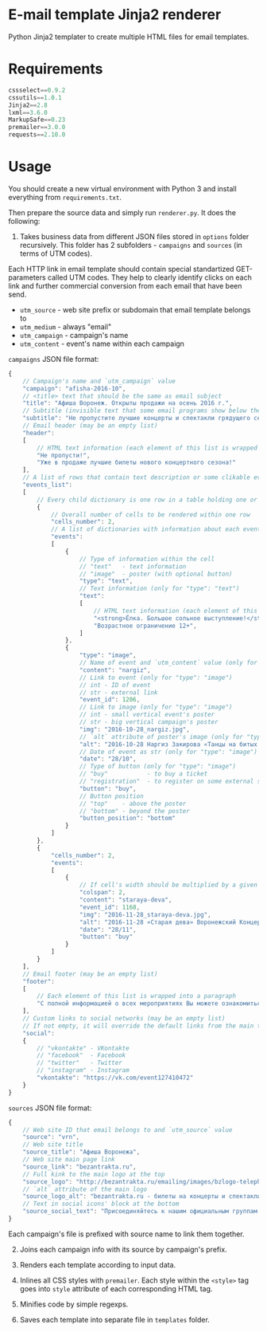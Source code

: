 # E-mail template Jinja2 renderer

Python Jinja2 templater to create multiple HTML files for email templates.

# Requirements

```python
cssselect==0.9.2
cssutils==1.0.1
Jinja2==2.8
lxml==3.6.0
MarkupSafe==0.23
premailer==3.0.0
requests==2.10.0
```

# Usage

You should create a new virtual environment with Python 3 and install everything from `requirements.txt`.

Then prepare the source data and simply run `renderer.py`. It does the following:

1. Takes business data from different JSON files stored in `options` folder recursively.
This folder has 2 subfolders - `campaigns` and `sources` (in terms of UTM codes).

Each HTTP link in email template should contain special standartized GET-parameters called UTM codes.
They help to clearly identify clicks on each link and further commercial conversion from each email that have been send.

* `utm_source`   - web site prefix or subdomain that email template belongs to
* `utm_medium`   - always "email"
* `utm_campaign` - campaign's name
* `utm_content`  - event's name within each campaign

`campaigns` JSON file format:

```js
{
    // Campaign's name and `utm_campaign` value
    "campaign": "afisha-2016-10",
    // <title> text that should be the same as email subject
    "title": "Афиша Воронеж. Открыты продажи на осень 2016 г.",
    // Subtitle (invisible text that some email programs show below the email subject) - not more than 120-140 symbols
    "subtitle": "Не пропустите лучшие концерты и спектакли грядущего сезона",
    // Email header (may be an empty list)
    "header":
    [
        // HTML text information (each element of this list is wrapped into a paragraph)
        "Не пропусти!",
        "Уже в продаже лучшие билеты нового концертного сезона!"
    ],
    // A list of rows that contain text description or some clikable events' posters
    "events_list":
    [
        // Every child dictionary is one row in a table holding one or many posters of events
        {
            // Overall number of cells to be rendered within one row
            "cells_number": 2,
            // A list of dictionaries with information about each event
            "events":
            [
                {
                    // Type of information within the cell
                    // "text"   - text information
                    // "image"  - poster (with optional button)
                    "type": "text",
                    // Text information (only for "type": "text")
                    "text":
                    [
                        // HTML text information (each element of this list is divided by <br>)
                        "<strong>Ёлка. Большое сольное выступление!</strong>",
                        "Возрастное ограничение 12+",
                    ]
                },
                {
                    "type": "image",
                    // Name of event and `utm_content` value (only for "type": "image")
                    "content": "nargiz",
                    // Link to event (only for "type": "image")
                    // int - ID of event
                    // str - external link
                    "event_id": 1206,
                    // Link to image (only for "type": "image")
                    // int - small vertical event's poster
                    // str - big vertical campaign's poster
                    "img": "2016-10-28_nargiz.jpg",
                    // `alt` attribute of poster's image (only for "type": "image")
                    "alt": "2016-10-28 Наргиз Закирова «Танцы на битых стеклах» Воронежский Концертный Зал",
                    // Date of event as str (only for "type": "image")
                    "date": "28/10",
                    // Type of button (only for "type": "image")
                    // "buy"           - to buy a ticket
                    // "registration"  - to register on some external site
                    "button": "buy",
                    // Button position
                    // "top"    - above the poster
                    // "bottom" - beyond the poster
                    "button_position": "bottom"
                }
            ]
        },
        {
            "cells_number": 2,
            "events":
            [
                {
                    // If cell's width should be multiplied by a given number
                    "colspan": 2,
                    "content": "staraya-deva",
                    "event_id": 1168,
                    "img": "2016-11-28_staraya-deva.jpg",
                    "alt": "2016-11-28 «Старая дева» Воронежский Концертный Зал",
                    "date": "28/11",
                    "button": "buy"
                }
            ]
        }
    ],
    // Email footer (may be an empty list)
    "footer":
    [
        // Each element of this list is wrapped into a paragraph
        "С полной информацией о всех мероприятиях Вы можете ознакомиться на нашем сайте..."
    ],
    // Custom links to social networks (may be an empty list)
    // If not empty, it will override the default links from the main template
    "social":
    {
        // "vkontakte" - VKontakte
        // "facebook"  - Facebook
        // "twitter"   - Twitter
        // "instagram" - Instagram
        "vkontakte": "https://vk.com/event127410472"
    }
}
```

`sources` JSON file format:

```js
{
    // Web site ID that email belongs to and `utm_source` value
    "source": "vrn",
    // Web site title
    "source_title": "Афиша Воронежа",
    // Web site main page link
    "source_link": "bezantrakta.ru",
    // Full kink to the main logo at the top
    "source_logo": "http://bezantrakta.ru/emailing/images/bzlogo-telephone.jpg",
    // `alt` attribute of the main logo
    "source_logo_alt": "bezantrakta.ru - билеты на концерты и спектакли в Воронеже",
    // Text in social icons' block at the bottom
    "source_social_text": "Присоединяйтесь к нашим официальным группам в социальных сетях!<br>\nБудьте в курсе последних событий!<br>\n"
}
```

Each campaign's file is prefixed with source name to link them together.

2. Joins each campaign info with its source by campaign's prefix.

3. Renders each template according to input data.

4. Inlines all CSS styles with `premailer`.
Each style within the `<style>` tag goes into `style` attribute of each corresponding HTML tag.

5. Minifies code by simple regexps.

6. Saves each template into separate file in `templates` folder.
